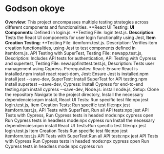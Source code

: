 # Godson okoye
**Overview**: This project encompasses multiple testing strategies across different components and functionalities.
**React UI Testing:
**UI Components**: Defined in login.js.
 **Testing File: login.test.js.
 **Description**: Tests the React UI components for user login functionality using Jest, 
**Item Creation Testing**: 
 **Testing File: itemform.test.js.
 Description: Verifies item creation functionalities, using Jest to test components defined in itemform.js.
 API Testing with SuperTest,
 Testing File: newapp.test.js,
 Description: Includes API tests for authentication, 
 API Testing with Cypress and supertest, 
 Testing File: newappfirsttest.test.js, 
 Description: Tests user management using Cypress.
 Prerequisites: 
 React: Ensure React is installed.npm install react react-dom,
 Jest: Ensure Jest is installed.npm install jest --save-dev,
 SuperTest: Install SuperTest for API testing.npm install supertest --save-dev,
 Cypress: Install Cypress for end-to-end testing.npm install cypress --save-dev,
 Node.js: install node.js,
 Setup:
 Clone the repository 
 Navigate to the project directory,
 Install the necessary dependencies:npm install,
  React UI Tests:
  Run specific test file:npx jest login.test.js,
  Item Creation Tests:
  Run specific test file:npx jest itemform.test.js,
   API Tests with SuperTest, 
   Run all API tests:npx jest
   API Tests with Cypress, 
   Run Cypress tests in headed mode:npx cypress open
   Run Cypress tests in headless mode:npx cypress run
Install the necessary dependencies:npm install
React UI Tests:Run specific test file:npx jest login.test.js
Item Creation Tests:Run specific test file:npx jest itemform.test.js
API Tests with SuperTest:Run all API tests:npx jest
API Tests with Cypress
Run Cypress tests in headed mode:npx cypress open
Run Cypress tests in headless mode:npx cypress run
